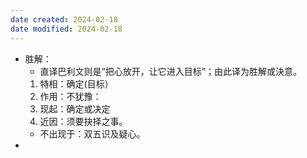```yaml
---
date created: 2024-02-18
date modified: 2024-02-18
---
```

- 胜解：
    - 直译巴利文则是“把心放开，让它进入目标”；由此译为胜解或決意。
    1. 特相：确定(目标）
    2. 作用：不犹豫：
    3. 现起：确定或决定
    4. 近因：须要抉择之事。
    - 不出现于：双五识及疑心。
- 
